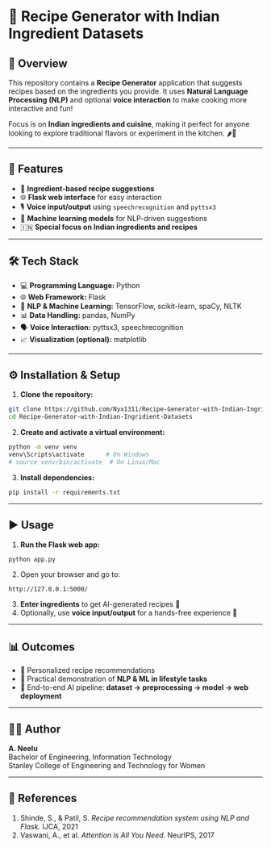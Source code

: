 # 🍲 Recipe Generator with Indian Ingredient Datasets

## 📌 Overview
This repository contains a **Recipe Generator** application that suggests recipes based on the ingredients you provide. It uses **Natural Language Processing (NLP)** and optional **voice interaction** to make cooking more interactive and fun!  

Focus is on **Indian ingredients and cuisine**, making it perfect for anyone looking to explore traditional flavors or experiment in the kitchen. 🌶️🍛

---

## 🚀 Features
- 🥘 **Ingredient-based recipe suggestions**  
- 🌐 **Flask web interface** for easy interaction  
- 🎙️ **Voice input/output** using `speechrecognition` and `pyttsx3`  
- 🤖 **Machine learning models** for NLP-driven suggestions  
- 🇮🇳 **Special focus on Indian ingredients and recipes**

---

## 🛠️ Tech Stack
- 💻 **Programming Language:** Python  
- 🌐 **Web Framework:** Flask  
- 🧠 **NLP & Machine Learning:** TensorFlow, scikit-learn, spaCy, NLTK  
- 📊 **Data Handling:** pandas, NumPy  
- 🗣️ **Voice Interaction:** pyttsx3, speechrecognition  
- 📈 **Visualization (optional):** matplotlib  

---

## ⚙️ Installation & Setup

1. **Clone the repository:**

```bash
git clone https://github.com/Nyx1311/Recipe-Generator-with-Indian-Ingridient-Datasets.git
cd Recipe-Generator-with-Indian-Ingridient-Datasets
```

2. **Create and activate a virtual environment:**

```bash
python -m venv venv
venv\Scripts\activate      # On Windows
# source venv/bin/activate  # On Linux/Mac
```

3. **Install dependencies:**

```bash
pip install -r requirements.txt
```

---

## ▶️ Usage

1. **Run the Flask web app:**

```bash
python app.py
```

2. Open your browser and go to:  
```
http://127.0.0.1:5000/
```

3. **Enter ingredients** to get AI-generated recipes 🥄  
4. Optionally, use **voice input/output** for a hands-free experience 🎤

---

## 📊 Outcomes
- 🍴 Personalized recipe recommendations  
- 🧠 Practical demonstration of **NLP & ML in lifestyle tasks**  
- 🔄 End-to-end AI pipeline: **dataset → preprocessing → model → web deployment**  

---

## 👩‍💻 Author
**A. Neelu**  
Bachelor of Engineering, Information Technology  
Stanley College of Engineering and Technology for Women

---

## 📖 References
1. Shinde, S., & Patil, S. *Recipe recommendation system using NLP and Flask.* IJCA, 2021  
2. Vaswani, A., et al. *Attention is All You Need.* NeurIPS, 2017  

